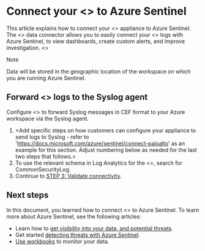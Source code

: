 # Connect your <<Partner Appliance Name>> to Azure Sentinel

This article explains how to connect your <<Partner Appliance Name>> appliance to Azure Sentinel. The <<Partner Appliance Name>> data connector allows you to easily connect your <<Partner Appliance Name>> logs with Azure Sentinel, to view dashboards, create custom alerts, and improve investigation. <<Add additional specific insights this data connectivity provides to customers>> 


> [!NOTE]
> Data will be stored in the geographic location of the workspace on which you are running Azure Sentinel.

## Forward <<Partner Appliance Name>> logs to the Syslog agent  

Configure <<Partner Appliance Name>> to forward Syslog messages in CEF format to your Azure workspace via the Syslog agent.
1. <Add specific steps on how customers can configure your appliance to send logs to Syslog - refer to 'https://docs.microsoft.com/azure/sentinel/connect-paloalto' as an example for this section. Adjust numbering below as needed for the last two steps that follows.>
2. To use the relevant schema in Log Analytics for the <<Partner Appliance Name>>, search for CommonSecurityLog.
3. Continue to [STEP 3: Validate connectivity](connect-cef-verify.md).


## Next steps
In this document, you learned how to connect <<Partner Appliance Name>> to Azure Sentinel. To learn more about Azure Sentinel, see the following articles:
- Learn how to [get visibility into your data, and potential threats](quickstart-get-visibility.md).
- Get started [detecting threats with Azure Sentinel](tutorial-detect-threats-built-in.md).
- [Use workbooks](tutorial-monitor-your-data.md) to monitor your data.